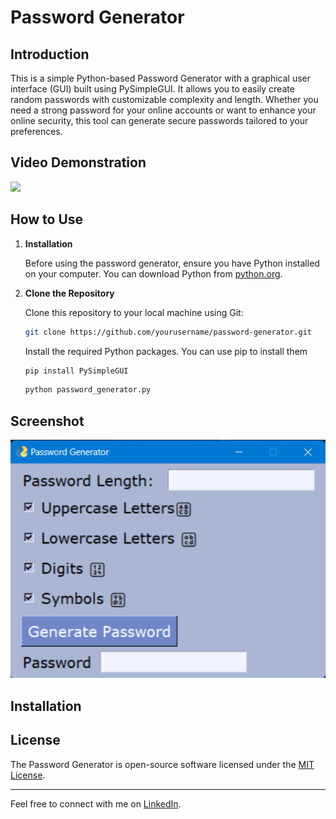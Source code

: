 # Password Generator

## Introduction

This is a simple Python-based Password Generator with a graphical user interface (GUI) built using PySimpleGUI. It allows you to easily create random passwords with customizable complexity and length. Whether you need a strong password for your online accounts or want to enhance your online security, this tool can generate secure passwords tailored to your preferences.

## Video Demonstration

<img src="
https://github.com/olonisakindavid/CodeAlpha_Password_Generator/assets/66315270/e7a627a6-cac1-4c5a-bd69-336b45be3a5d">

## How to Use

1. **Installation**

   Before using the password generator, ensure you have Python installed on your computer. You can download Python from [python.org](https://www.python.org/downloads/).

2. **Clone the Repository**

   Clone this repository to your local machine using Git:

   ```bash
   git clone https://github.com/yourusername/password-generator.git
   ```

   Install the required Python packages. You can use pip to install them

   ```bash
   pip install PySimpleGUI
   ```

   ```bash
   python password_generator.py

   ```

## Screenshot

![Password Generator Screenshot](password%20generator.png)

## Installation

## License

The Password Generator is open-source software licensed under the [MIT License](https://opensource.org/licenses/MIT).

---

Feel free to connect with me on [LinkedIn](https://www.linkedin.com/in/olonisakin-david).
